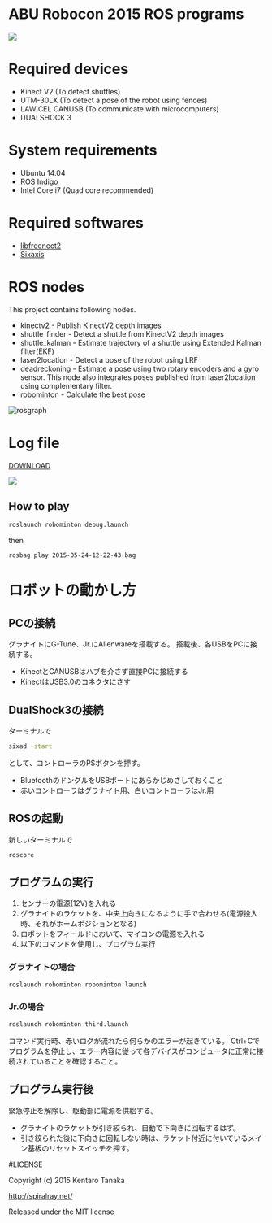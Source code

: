 ABU Robocon 2015 ROS programs
=================

[![](http://img.youtube.com/vi/TP8qb9XdHgs/0.jpg)](https://www.youtube.com/watch?v=TP8qb9XdHgs)

# Required devices
* Kinect V2 (To detect shuttles)
* UTM-30LX (To detect a pose of the robot using fences)
* LAWICEL CANUSB (To communicate with microcomputers)
* DUALSHOCK 3

# System requirements
* Ubuntu 14.04
* ROS Indigo
* Intel Core i7 (Quad core recommended)

# Required softwares

* [libfreenect2](https://github.com/OpenKinect/libfreenect2)
* [Sixaxis](https://help.ubuntu.com/community/Sixaxis)

# ROS nodes

This project contains following nodes.

* kinectv2 - Publish KinectV2 depth images
* shuttle_finder - Detect a shuttle from KinectV2 depth images
* shuttle_kalman - Estimate trajectory of a shuttle using Extended Kalman filter(EKF)
* laser2location - Detect a pose of the robot using LRF
* deadreckoning - Estimate a pose using two rotary encoders and a gyro sensor. This node also integrates poses published from laser2location using complementary filter.
* robominton - Calculate the best pose

![rosgraph](http://www.fortefibre.net/robots/2015/rosgraph.png)

# Log file
[DOWNLOAD](http://www.fortefibre.net/robots/2015/2015-05-24-12-22-43.bag)

[![](http://img.youtube.com/vi/iEYQ2zMrW6Y/0.jpg)](https://www.youtube.com/watch?v=iEYQ2zMrW6Y)

## How to play

```Bash
roslaunch robominton debug.launch
```

then

```Bash
rosbag play 2015-05-24-12-22-43.bag
```



# ロボットの動かし方

## PCの接続
グラナイトにG-Tune、Jr.にAlienwareを搭載する。
搭載後、各USBをPCに接続する。

- KinectとCANUSBはハブを介さず直接PCに接続する
- KinectはUSB3.0のコネクタにさす

## DualShock3の接続
ターミナルで

```Bash
sixad -start
```

として、コントローラのPSボタンを押す。

* BluetoothのドングルをUSBポートにあらかじめさしておくこと
* 赤いコントローラはグラナイト用、白いコントローラはJr.用

## ROSの起動
新しいターミナルで

```Bash
roscore
```

## プログラムの実行

1. センサーの電源(12V)を入れる
2. グラナイトのラケットを、中央上向きになるように手で合わせる(電源投入時、それがホームポジションとなる)
3. ロボットをフィールドにおいて、マイコンの電源を入れる
4. 以下のコマンドを使用し、プログラム実行

### グラナイトの場合

```Bash
roslaunch robominton robominton.launch
```

### Jr.の場合

```Bash
roslaunch robominton third.launch
```

コマンド実行時、赤いログが流れたら何らかのエラーが起きている。
Ctrl+Cでプログラムを停止し、エラー内容に従って各デバイスがコンピュータに正常に接続されていることを確認すること。

## プログラム実行後
緊急停止を解除し、駆動部に電源を供給する。 

* グラナイトのラケットが引き絞られ、自動で下向きに回転するはず。
* 引き絞られた後に下向きに回転しない時は、ラケット付近に付いているメイン基板のリセットスイッチを押す。

#LICENSE

Copyright (c) 2015 Kentaro Tanaka

http://spiralray.net/

Released under the MIT license